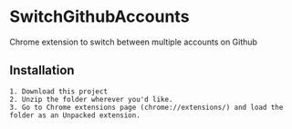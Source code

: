 # SwitchGithubAccounts
Chrome extension to switch between multiple accounts on Github

## Installation

    1. Download this project
    2. Unzip the folder wherever you'd like.
    3. Go to Chrome extensions page (chrome://extensions/) and load the folder as an Unpacked extension.